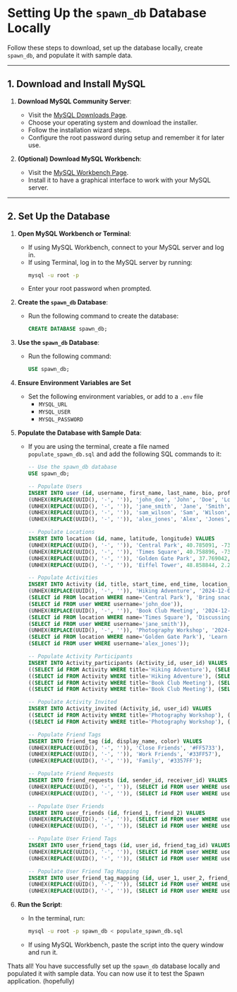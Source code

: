 # **Setting Up the `spawn_db` Database Locally**

Follow these steps to download, set up the database locally, create `spawn_db`, and populate it with sample data.

---

## **1. Download and Install MySQL**

1. **Download MySQL Community Server**:
    - Visit the [MySQL Downloads Page](https://dev.mysql.com/downloads/mysql/).
    - Choose your operating system and download the installer.
    - Follow the installation wizard steps.
    - Configure the root password during setup and remember it for later use.

2. **(Optional) Download MySQL Workbench**:
    - Visit the [MySQL Workbench Page](https://dev.mysql.com/downloads/workbench/).
    - Install it to have a graphical interface to work with your MySQL server.

---

## **2. Set Up the Database**

1. **Open MySQL Workbench or Terminal**:
    - If using MySQL Workbench, connect to your MySQL server and log in.
    - If using Terminal, log in to the MySQL server by running:
      ```bash
      mysql -u root -p
      ```
    - Enter your root password when prompted.

2. **Create the `spawn_db` Database**:
    - Run the following command to create the database:
      ```sql
      CREATE DATABASE spawn_db;
      ```

3. **Use the `spawn_db` Database**:
    - Run the following command:
      ```sql
      USE spawn_db;
      ```

4. **Ensure Environment Variables are Set**
   - Set the following environment variables, or add to a `.env` file
     - `MYSQL_URL`
     - `MYSQL_USER`
     - `MYSQL_PASSWORD`

5. **Populate the Database with Sample Data**:
    - If you are using the terminal, create a file named `populate_spawn_db.sql` and add the following SQL commands to it:
      ```sql
      -- Use the spawn_db database
      USE spawn_db;
      
      -- Populate Users
      INSERT INTO user (id, username, first_name, last_name, bio, profile_picture) VALUES
      (UNHEX(REPLACE(UUID(), '-', '')), 'john_doe', 'John', 'Doe', 'Loves hiking and coffee.', 'profile1.png'),
      (UNHEX(REPLACE(UUID(), '-', '')), 'jane_smith', 'Jane', 'Smith', 'Digital nomad and bookworm.', 'profile2.png'),
      (UNHEX(REPLACE(UUID(), '-', '')), 'sam_wilson', 'Sam', 'Wilson', 'Coder by day, gamer by night.', 'profile3.png'),
      (UNHEX(REPLACE(UUID(), '-', '')), 'alex_jones', 'Alex', 'Jones', 'Photographer with a passion for travel.', 'profile4.png');
      
      -- Populate Locations
      INSERT INTO location (id, name, latitude, longitude) VALUES
      (UNHEX(REPLACE(UUID(), '-', '')), 'Central Park', 40.785091, -73.968285),
      (UNHEX(REPLACE(UUID(), '-', '')), 'Times Square', 40.758896, -73.985130),
      (UNHEX(REPLACE(UUID(), '-', '')), 'Golden Gate Park', 37.769042, -122.483519),
      (UNHEX(REPLACE(UUID(), '-', '')), 'Eiffel Tower', 48.858844, 2.294351);
      
      -- Populate Activities
      INSERT INTO Activity (id, title, start_time, end_time, location_id, note, creator_id) VALUES
      (UNHEX(REPLACE(UUID(), '-', '')), 'Hiking Adventure', '2024-12-01T08:00:00', '2024-12-01T16:00:00',
      (SELECT id FROM location WHERE name='Central Park'), 'Bring snacks and water.',
      (SELECT id FROM user WHERE username='john_doe')),
      (UNHEX(REPLACE(UUID(), '-', '')), 'Book Club Meeting', '2024-12-05T18:00:00', '2024-12-05T20:00:00',
      (SELECT id FROM location WHERE name='Times Square'), 'Discussing the latest thriller.',
      (SELECT id FROM user WHERE username='jane_smith')),
      (UNHEX(REPLACE(UUID(), '-', '')), 'Photography Workshop', '2024-12-10T10:00:00', '2024-12-10T15:00:00',
      (SELECT id FROM location WHERE name='Golden Gate Park'), 'Learn the basics of DSLR photography.',
      (SELECT id FROM user WHERE username='alex_jones'));
      
      -- Populate Activity Participants
      INSERT INTO Activity_participants (Activity_id, user_id) VALUES
      ((SELECT id FROM Activity WHERE title='Hiking Adventure'), (SELECT id FROM user WHERE username='jane_smith')),
      ((SELECT id FROM Activity WHERE title='Hiking Adventure'), (SELECT id FROM user WHERE username='sam_wilson')),
      ((SELECT id FROM Activity WHERE title='Book Club Meeting'), (SELECT id FROM user WHERE username='john_doe')),
      ((SELECT id FROM Activity WHERE title='Book Club Meeting'), (SELECT id FROM user WHERE username='alex_jones'));
      
      -- Populate Activity Invited
      INSERT INTO Activity_invited (Activity_id, user_id) VALUES
      ((SELECT id FROM Activity WHERE title='Photography Workshop'), (SELECT id FROM user WHERE username='john_doe')),
      ((SELECT id FROM Activity WHERE title='Photography Workshop'), (SELECT id FROM user WHERE username='jane_smith'));
      
      -- Populate Friend Tags
      INSERT INTO friend_tag (id, display_name, color) VALUES
      (UNHEX(REPLACE(UUID(), '-', '')), 'Close Friends', '#FF5733'),
      (UNHEX(REPLACE(UUID(), '-', '')), 'Work Friends', '#33FF57'),
      (UNHEX(REPLACE(UUID(), '-', '')), 'Family', '#3357FF');
      
      -- Populate Friend Requests
      INSERT INTO friend_requests (id, sender_id, receiver_id) VALUES
      (UNHEX(REPLACE(UUID(), '-', '')), (SELECT id FROM user WHERE username='john_doe'), (SELECT id FROM user WHERE username='jane_smith')),
      (UNHEX(REPLACE(UUID(), '-', '')), (SELECT id FROM user WHERE username='sam_wilson'), (SELECT id FROM user WHERE username='alex_jones'));
      
      -- Populate User Friends
      INSERT INTO user_friends (id, friend_1, friend_2) VALUES
      (UNHEX(REPLACE(UUID(), '-', '')), (SELECT id FROM user WHERE username='john_doe'), (SELECT id FROM user WHERE username='sam_wilson')),
      (UNHEX(REPLACE(UUID(), '-', '')), (SELECT id FROM user WHERE username='jane_smith'), (SELECT id FROM user WHERE username='alex_jones'));
      
      -- Populate User Friend Tags
      INSERT INTO user_friend_tags (id, user_id, friend_tag_id) VALUES
      (UNHEX(REPLACE(UUID(), '-', '')), (SELECT id FROM user WHERE username='john_doe'), (SELECT id FROM friend_tag WHERE display_name='Close Friends')),
      (UNHEX(REPLACE(UUID(), '-', '')), (SELECT id FROM user WHERE username='jane_smith'), (SELECT id FROM friend_tag WHERE display_name='Work Friends'));
      
      -- Populate User Friend Tag Mapping
      INSERT INTO user_friend_tag_mapping (id, user_1, user_2, friend_tag_id) VALUES
      (UNHEX(REPLACE(UUID(), '-', '')), (SELECT id FROM user WHERE username='john_doe'), (SELECT id FROM user WHERE username='sam_wilson'), (SELECT id FROM friend_tag WHERE display_name='Close Friends')),
      (UNHEX(REPLACE(UUID(), '-', '')), (SELECT id FROM user WHERE username='jane_smith'), (SELECT id FROM user WHERE username='alex_jones'), (SELECT id FROM friend_tag WHERE display_name='Work Friends'));
      ```

6. **Run the Script**:
    - In the terminal, run:
      ```bash
      mysql -u root -p spawn_db < populate_spawn_db.sql
      ```
    - If using MySQL Workbench, paste the script into the query window and run it.

Thats all! You have successfully set up the `spawn_db` database locally and populated it with sample data. You can now use it to test the Spawn application. (hopefully)
   
